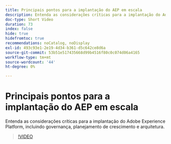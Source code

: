 ```yaml
---
title: Principais pontos para a implantação do AEP em escala
description: Entenda as considerações críticas para a implantação do Adobe Experience Platform, incluindo governança, planejamento de crescimento e arquitetura.
doc-type: Short Video
duration: 73
index: false
hide: true
hidefromtoc: true
recommendations: noCatalog, noDisplay
exl-id: 493c93e1-2e19-4d34-b361-d5c642ce8d6a
source-git-commit: 53b51e517435668d99b4516f80c0c074d06a4165
workflow-type: tm+mt
source-wordcount: '44'
ht-degree: 0%

---
```


# Principais pontos para a implantação do AEP em escala

Entenda as considerações críticas para a implantação do Adobe Experience Platform, incluindo governança, planejamento de crescimento e arquitetura.

<!-- 62_S601_3442532_72_key-takeaways-for-deploying-aep-at-scale -->
>[!VIDEO](https://video.tv.adobe.com/v/3458314/?learn=on&enablevpops=true)
